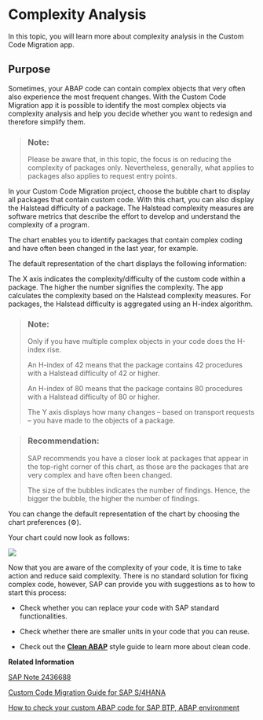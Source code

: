 <!-- loio548c8d0ba70c47bf871befe5b1322695 -->

<link rel="stylesheet" type="text/css" href="../css/sap-icons.css"/>

# Complexity Analysis

In this topic, you will learn more about complexity analysis in the Custom Code Migration app.



<a name="loio548c8d0ba70c47bf871befe5b1322695__section_cb2_nbv_fyb"/>

## Purpose

Sometimes, your ABAP code can contain complex objects that very often also experience the most frequent changes. With the Custom Code Migration app it is possible to identify the most complex objects via complexity analysis and help you decide whether you want to redesign and therefore simplify them.

> ### Note:  
> Please be aware that, in this topic, the focus is on reducing the complexity of packages only. Nevertheless, generally, what applies to packages also applies to request entry points.

In your Custom Code Migration project, choose the bubble chart to display all packages that contain custom code. With this chart, you can also display the Halstead difficulty of a package. The Halstead complexity measures are software metrics that describe the effort to develop and understand the complexity of a program.

The chart enables you to identify packages that contain complex coding and have often been changed in the last year, for example.

The default representation of the chart displays the following information:

The X axis indicates the complexity/difficulty of the custom code within a package. The higher the number signifies the complexity. The app calculates the complexity based on the Halstead complexity measures. For packages, the Halstead difficulty is aggregated using an H-index algorithm.

> ### Note:  
> Only if you have multiple complex objects in your code does the H-index rise.
> 
> An H-index of 42 means that the package contains 42 procedures with a Halstead difficulty of 42 or higher.
> 
> An H-index of 80 means that the package contains 80 procedures with a Halstead difficulty of 80 or higher.
> 
> The Y axis displays how many changes – based on transport requests – you have made to the objects of a package.

> ### Recommendation:  
> SAP recommends you have a closer look at packages that appear in the top-right corner of this chart, as those are the packages that are very complex and have often been changed.
> 
> The size of the bubbles indicates the number of findings. Hence, the bigger the bubble, the higher the number of findings.

You can change the default representation of the chart by choosing the chart preferences \(:gear:\).

Your chart could now look as follows:

![](images/Complexity_Analysis_1c4281c.jpg)

Now that you are aware of the complexity of your code, it is time to take action and reduce said complexity. There is no standard solution for fixing complex code, however, SAP can provide you with suggestions as to how to start this process:

-   Check whether you can replace your code with SAP standard functionalities.

-   Check whether there are smaller units in your code that you can reuse.

-   Check out the **[Clean ABAP](https://github.com/SAP/styleguides/blob/main/clean-abap/CleanABAP.md)** style guide to learn more about clean code.


**Related Information**  


[SAP Note 2436688](https://me.sap.com/notes/2436688)

[Custom Code Migration Guide for SAP S/4HANA](https://help.sap.com/doc/9dcbc5e47ba54a5cbb509afaa49dd5a1/latest/en-US/CustomCodeMigration_EndtoEnd.pdf)

[How to check your custom ABAP code for SAP BTP, ABAP environment](https://blogs.sap.com/2018/10/02/how-to-check-your-custom-abap-code-for-sap-cloud-platform-abap-environment/)

